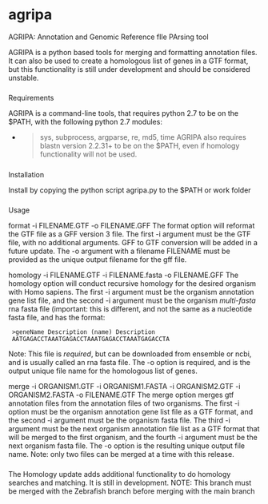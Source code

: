 # agripa
AGRIPA: Annotation and Genomic Reference fIle PArsing tool

AGRIPA is a python based tools for merging and formatting annotation files.  It can also be used to create a homologous list of genes in a GTF format, but this functionality is still under development and should be considered unstable.

#####
Requirements

AGRIPA is a command-line tools, that requires python 2.7 to be on the $PATH, with the following python 2.7 modules:
- > sys, subprocess, argparse, re, md5, time
AGRIPA also requires blastn version 2.2.31+ to be on the $PATH, even if homology functionality will not be used.

#####
Installation

Install by copying the python script agripa.py to the $PATH or work folder

#####
Usage

format -i FILENAME.GTF -o FILENAME.GFF
The format option will reformat the GTF file as a GFF version 3 file.  The first -i argument must be the GTF file, with no additional arguments.  GFF to GTF conversion will be added in a future update.  The -o argument with a filename FILENAME must be provided as the unique output filename for the gff file.

homology -i FILENAME.GTF -i FILENAME.fasta -o FILENAME.GFF
The homology option will conduct recursive homology for the desired organism with Homo sapiens.  The first -i argument must be the organism annotation gene list file, and the second -i argument must be the organism *multi-fasta* rna fasta file (important: this is different, and not the same as a nucleotide fasta file, and has the format:
     
     >geneName Description (name) Description
     AATGAGACCTAAATGAGACCTAAATGAGACCTAAATGAGACCTA

Note: This file is *required*, but can be downloaded from ensemble or ncbi, and is usually called an rna fasta file.
The -o option is required, and is the output unique file name for the homologous list of genes.

merge -i ORGANISM1.GTF -i ORGANISM1.FASTA -i ORGANISM2.GTF -i ORGANISM2.FASTA -o FILENAME.GTF
The merge option merges gtf annotation files from the annotation files of two organisms.  The first -i option must be the organism annotation gene list file as a GTF format, and the second -i argument must be the organism fasta file.  The third -i argument must be the next organism annotation file list as a GTF format that will be merged to the first organism, and the fourth -i argument must be the next organism fasta file.  The -o option is the resulting unique output file name.
Note: only two files can be merged at a time with this release.

#####
The Homology update adds additional functionality to do homology searches and matching.  It is still in development.
NOTE: This branch must be merged with the Zebrafish branch before merging with the main branch

